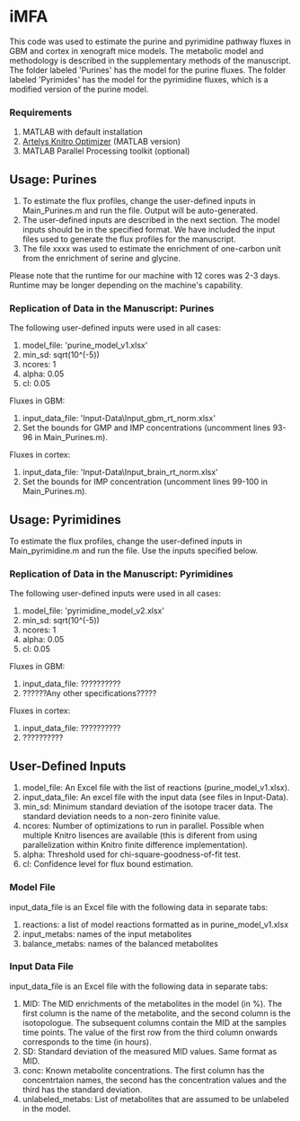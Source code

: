 # iMFA

This code was used to estimate the purine and pyrimidine pathway fluxes in GBM and cortex in xenograft mice models. The metabolic model and methodology is described in the supplementary methods of the manuscript. The folder labeled 'Purines' has the model for the purine fluxes. The folder labeled 'Pyrimides' has the model for the pyrimidine fluxes, which is a modified version of the purine model.

### Requirements
1. MATLAB with default installation
2. [Artelys Knitro Optimizer](https://www.artelys.com/solvers/knitro/) (MATLAB version)
3. MATLAB Parallel Processing toolkit (optional)

## Usage: Purines
1. To estimate the flux profiles, change the user-defined inputs in Main_Purines.m and run the file. Output will be auto-generated.
2. The user-defined inputs are described in the next section. The model inputs should be in the specified format. We have included the input files used to generate the flux profiles for the manuscript.
3. The file xxxx was used to estimate the enrichment of one-carbon unit from the enrichment of serine and glycine.

Please note that the runtime for our machine with 12 cores was 2-3 days. Runtime may be longer depending on the machine's capability.

### Replication of Data in the Manuscript: Purines

The following user-defined inputs were used in all cases:
1. model_file: 'purine_model_v1.xlsx'
2. min_sd: sqrt(10^(-5))
3. ncores: 1
4. alpha: 0.05
5. cl: 0.05

Fluxes in GBM:
1. input_data_file: 'Input-Data\Input_gbm_rt_norm.xlsx'
2. Set the bounds for GMP and IMP concentrations (uncomment lines 93-96 in Main_Purines.m).

Fluxes in cortex:
1. input_data_file: 'Input-Data\Input_brain_rt_norm.xlsx'
2. Set the bounds for IMP concentration (uncomment lines 99-100 in Main_Purines.m).

## Usage: Pyrimidines

To estimate the flux profiles, change the user-defined inputs in Main_pyrimidine.m and run the file. Use the inputs specified below.
   
### Replication of Data in the Manuscript: Pyrimidines

The following user-defined inputs were used in all cases:
1. model_file: 'pyrimidine_model_v2.xlsx'
2. min_sd: sqrt(10^(-5))
3. ncores: 1
4. alpha: 0.05
5. cl: 0.05

Fluxes in GBM:
1. input_data_file: ??????????
2. ??????Any other specifications?????

Fluxes in cortex:
1. input_data_file: ??????????
2. ??????????

## User-Defined Inputs
1. model_file: An Excel file with the list of reactions (purine_model_v1.xlsx).
2. input_data_file: An excel file with the input data (see files in Input-Data).
3. min_sd: Minimum standard deviation of the isotope tracer data. The standard deviation needs to a non-zero fininite value.
4. ncores: Number of optimizations to run in parallel. Possible when multiple Knitro lisences are available (this is diferent from using parallelization within Knitro finite difference implementation).
5. alpha: Threshold used for chi-square-goodness-of-fit test.
6. cl: Confidence level for flux bound estimation.

### Model File

input_data_file is an Excel file with the following data in separate tabs:
1. reactions: a list of model reactions formatted as in purine_model_v1.xlsx
2. input_metabs: names of the input metabolites
3. balance_metabs: names of the balanced metabolites

### Input Data File

input_data_file is an Excel file with the following data in separate tabs:
1. MID: The MID enrichments of the metabolites in the model (in %). The first column is the name of the metabolite, and the second column is the isotopologue. The subsequent columns contain the MID at the samples time points. The value of the first row from the third column onwards corresponds to the time (in hours).
2. SD: Standard deviation of the measured MID values. Same format as MID.
3. conc: Known metabolite concentrations. The first column has the concentrtaion names, the second has the concentration values and the third has the standard deviation.
4. unlabeled_metabs: List of metabolites that are assumed to be unlabeled in the model.

   



   
